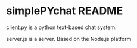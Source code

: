 # simplePYchat README

client.py is a python text-based chat system.


server.js is a server. Based on the Node.js platform


